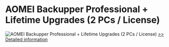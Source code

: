 # AOMEI Backupper Professional + Lifetime Upgrades (2 PCs / License)
![AOMEI Backupper Professional + Lifetime Upgrades (2 PCs / License)](https://mycommerce.akamaized.net/api/pimages/P300868985/BIG/300868985.PNG)
[>> Detailed information](https://secure.shareit.com/shareit/product.html?productid=300868985&affiliateid=200057808)
